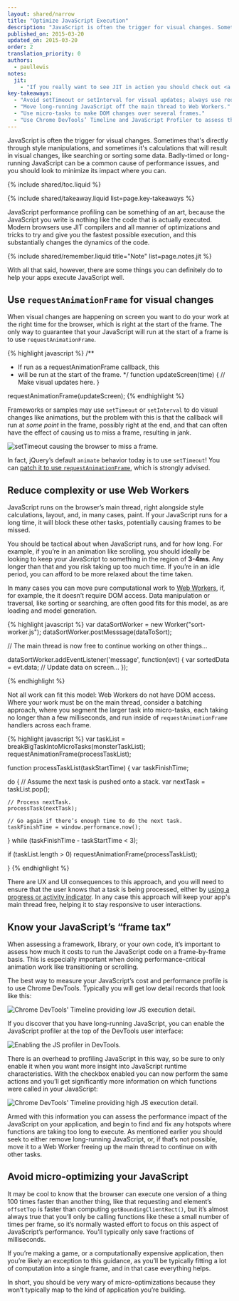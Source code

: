 ```yaml
---
layout: shared/narrow
title: "Optimize JavaScript Execution"
description: "JavaScript is often the trigger for visual changes. Sometimes that's directly through style manipulations, and sometimes it's calculations that will result in visual changes, like searching or sorting some data. Badly-timed or long-running JavaScript can be a common cause of performance issues, and you should look to minimize its impact where you can."
published_on: 2015-03-20
updated_on: 2015-03-20
order: 2
translation_priority: 0
authors:
  - paullewis
notes:
  jit:
    - "If you really want to see JIT in action you should check out <a href='http://mrale.ph/irhydra/2/'>IRHydra<sup>2</sup> by Vyacheslav Egorov</a>. It shows the intermediate state of JavaScript code when Chrome’s JavaScript engine, V8, is optimizing it."
key-takeaways:
  - "Avoid setTimeout or setInterval for visual updates; always use requestAnimationFrame instead."
  - "Move long-running JavaScript off the main thread to Web Workers."
  - "Use micro-tasks to make DOM changes over several frames."
  - "Use Chrome DevTools’ Timeline and JavaScript Profiler to assess the impact of JavaScript."
---
```


<p class="intro">
  JavaScript is often the trigger for visual changes. Sometimes that's 
  directly through style manipulations, and sometimes it's calculations that 
  will result in visual changes, like searching or sorting some data. 
  Badly-timed or long-running JavaScript can be a common cause of performance 
  issues, and you should look to minimize its impact where you can.
</p>

{% include shared/toc.liquid %}

{% include shared/takeaway.liquid list=page.key-takeaways %}

JavaScript performance profiling can be something of an art, because the JavaScript you write is nothing like the code that is actually executed. Modern browsers use JIT compilers and all manner of optimizations and tricks to try and give you the fastest possible execution, and this substantially changes the dynamics of the code.

{% include shared/remember.liquid title="Note" list=page.notes.jit %}

With all that said, however, there are some things you can definitely do to help your apps execute JavaScript well.

## Use `requestAnimationFrame` for visual changes

When visual changes are happening on screen you want to do your work at the right time for the browser, which is right at the start of the frame. The only way to guarantee that your JavaScript will run at the start of a frame is to use `requestAnimationFrame`.

{% highlight javascript %}
/**
 * If run as a requestAnimationFrame callback, this
 * will be run at the start of the frame.
 */
function updateScreen(time) {
  // Make visual updates here.
}

requestAnimationFrame(updateScreen);
{% endhighlight %}

Frameworks or samples may use `setTimeout` or `setInterval` to do visual changes like animations, but the problem with this is that the callback will run at _some point_ in the frame, possibly right at the end, and that can often have the effect of causing us to miss a frame, resulting in jank.

<img src="images/optimize-javascript-execution/settimeout.jpg" alt="setTimeout causing the browser to miss a frame.">

In fact, jQuery’s default `animate` behavior today is to use `setTimeout`! You can [patch it to use `requestAnimationFrame`](https://github.com/gnarf/jquery-requestAnimationFrame), which is strongly advised.

## Reduce complexity or use Web Workers

JavaScript runs on the browser’s main thread, right alongside style calculations, layout, and, in many cases, paint. If your JavaScript runs for a long time, it will block these other tasks, potentially causing frames to be missed.

You should be tactical about when JavaScript runs, and for how long. For example, if you’re in an animation like scrolling, you should ideally be looking to keep your JavaScript to something in the region of **3-4ms**. Any longer than that and you risk taking up too much time. If you’re in an idle period, you can afford to be more relaxed about the time taken.

In many cases you can move pure computational work to [Web Workers](https://developer.mozilla.org/en-US/docs/Web/API/Web_Workers_API/basic_usage), if, for example, the it doesn’t require DOM access. Data manipulation or traversal, like sorting or searching, are often good fits for this model, as are loading and model generation.

{% highlight javascript %}
var dataSortWorker = new Worker("sort-worker.js");
dataSortWorker.postMesssage(dataToSort);

// The main thread is now free to continue working on other things...

dataSortWorker.addEventListener('message', function(evt) {
   var sortedData = evt.data;
   // Update data on screen...
});

{% endhighlight %}

Not all work can fit this model: Web Workers do not have DOM access. Where your work must be on the main thread, consider a batching approach, where you segment the larger task into micro-tasks, each taking no longer than a few milliseconds, and run inside of `requestAnimationFrame` handlers across each frame.

{% highlight javascript %}
var taskList = breakBigTaskIntoMicroTasks(monsterTaskList);
requestAnimationFrame(processTaskList);

function processTaskList(taskStartTime) {
  var taskFinishTime;

  do {
    // Assume the next task is pushed onto a stack.
    var nextTask = taskList.pop();

    // Process nextTask.
    processTask(nextTask);

    // Go again if there’s enough time to do the next task.
    taskFinishTime = window.performance.now();
  } while (taskFinishTime - taskStartTime < 3);

  if (taskList.length > 0)
    requestAnimationFrame(processTaskList);

}
{% endhighlight %}

There are UX and UI consequences to this approach, and you will need to ensure that the user knows that a task is being processed, either by [using a progress or activity indicator](http://www.google.com/design/spec/components/progress-activity.html). In any case this approach will keep your app's main thread free, helping it to stay responsive to user interactions.

## Know your JavaScript’s “frame tax”

When assessing a framework, library, or your own code, it’s important to assess how much it costs to run the JavaScript code on a frame-by-frame basis. This is especially important when doing performance-critical animation work like transitioning or scrolling.

The best way to measure your JavaScript’s cost and performance profile is to use Chrome DevTools. Typically you will get low detail records that look like this:

<img src="images/optimize-javascript-execution/low-js-detail.jpg" alt="Chrome DevTools' Timeline providing low JS execution detail.">

If you discover that you have long-running JavaScript, you can enable the JavaScript profiler at the top of the DevTools user interface:

<img src="images/optimize-javascript-execution/js-profiler-toggle.jpg" alt="Enabling the JS profiler in DevTools.">

There is an overhead to profiling JavaScript in this way, so be sure to only enable it when you want more insight into JavaScript runtime characteristics. With the checkbox enabled you can now perform the same actions and you’ll get significantly more information on which functions were called in your JavaScript:

<img src="images/optimize-javascript-execution/high-js-detail.jpg" alt="Chrome DevTools' Timeline providing high JS execution detail.">

Armed with this information you can assess the performance impact of the JavaScript on your application, and begin to find and fix any hotspots where functions are taking too long to execute. As mentioned earlier you should seek to either remove long-running JavaScript, or, if that’s not possible, move it to a Web Worker freeing up the main thread to continue on with other tasks.

## Avoid micro-optimizing your JavaScript

It may be cool to know that the browser can execute one version of a thing 100 times faster than another thing, like that requesting and element’s `offsetTop` is faster than computing `getBoundingClientRect()`, but it’s almost always true that you’ll only be calling functions like these a small number of times per frame, so it’s normally wasted effort to focus on this aspect of JavaScript’s performance. You'll typically only save fractions of milliseconds.

If you’re making a game, or a computationally expensive application, then you’re likely an exception to this guidance, as you’ll be typically fitting a lot of computation into a single frame, and in that case everything helps.

In short, you should be very wary of micro-optimizations because they won’t typically map to the kind of application you’re building.
